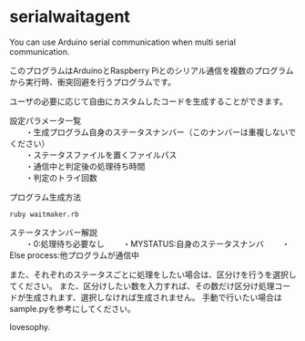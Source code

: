 # serialwaitagent
You can use Arduino serial communication when multi serial communication.  

このプログラムはArduinoとRaspberry Piとのシリアル通信を複数のプログラムから実行時、衝突回避を行うプログラムです。  

ユーザの必要に応じて自由にカスタムしたコードを生成することができます。  

設定パラメータ一覧  
　　・生成プログラム自身のステータスナンバー（このナンバーは重複しないでください）  
　　・ステータスファイルを置くファイルパス  
　　・通信中と判定後の処理待ち時間  
　　・判定のトライ回数  
  
プログラム生成方法  

```
ruby waitmaker.rb  
```

ステータスナンバー解説  
　　・0:処理待ち必要なし
　　・MYSTATUS:自身のステータスナンバ
　　・Else process:他プログラムが通信中
  
また、それぞれのステータスごとに処理をしたい場合は、区分けを行うを選択してください。
また、区分けしたい数を入力すれば、その数だけ区分け処理コードが生成されます、選択しなければ生成されません。
手動で行いたい場合はsample.pyを参考にしてください。
  
Iovesophy.  
